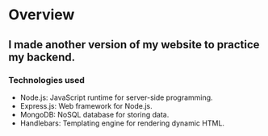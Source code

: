 # Overview
## I made another version of my website to practice my backend.

### Technologies used
- Node.js: JavaScript runtime for server-side programming.
- Express.js: Web framework for Node.js.
- MongoDB: NoSQL database for storing data.
- Handlebars: Templating engine for rendering dynamic HTML.

